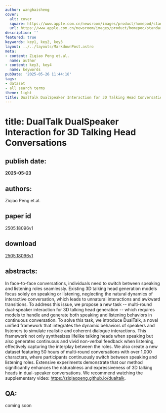 ```yaml
---
author: wanghaisheng
cover:
  alt: cover
  square: https://www.apple.com.cn/newsroom/images/product/homepod/standard/Apple-HomePod-hero-230118_big.jpg.large_2x.jpg
  url: https://www.apple.com.cn/newsroom/images/product/homepod/standard/Apple-HomePod-hero-230118_big.jpg.large_2x.jpg
description: ''
featured: true
keywords: key1, key2, key3
layout: ../../layouts/MarkdownPost.astro
meta:
- content: Ziqiao Peng et.al.
  name: author
- content: key3, key4
  name: keywords
pubDate: '2025-05-26 11:44:18'
tags:
- dataset
- all search terms
theme: light
title: DualTalk DualSpeaker Interaction for 3D Talking Head Conversations
---
```


# title: DualTalk DualSpeaker Interaction for 3D Talking Head Conversations 
## publish date: 
**2025-05-23** 
## authors: 
  Ziqiao Peng et.al. 
## paper id
2505.18096v1
## download
[2505.18096v1](http://arxiv.org/abs/2505.18096v1)
## abstracts:
In face-to-face conversations, individuals need to switch between speaking and listening roles seamlessly. Existing 3D talking head generation models focus solely on speaking or listening, neglecting the natural dynamics of interactive conversation, which leads to unnatural interactions and awkward transitions. To address this issue, we propose a new task -- multi-round dual-speaker interaction for 3D talking head generation -- which requires models to handle and generate both speaking and listening behaviors in continuous conversation. To solve this task, we introduce DualTalk, a novel unified framework that integrates the dynamic behaviors of speakers and listeners to simulate realistic and coherent dialogue interactions. This framework not only synthesizes lifelike talking heads when speaking but also generates continuous and vivid non-verbal feedback when listening, effectively capturing the interplay between the roles. We also create a new dataset featuring 50 hours of multi-round conversations with over 1,000 characters, where participants continuously switch between speaking and listening roles. Extensive experiments demonstrate that our method significantly enhances the naturalness and expressiveness of 3D talking heads in dual-speaker conversations. We recommend watching the supplementary video: https://ziqiaopeng.github.io/dualtalk.
## QA:
coming soon
